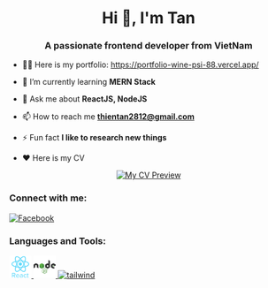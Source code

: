 <h1 align="center">Hi 👋, I'm Tan</h1>
<h3 align="center">A passionate frontend developer from VietNam</h3>

- 👨‍💻 Here is my portfolio: <a href="https://portfolio-wine-psi-88.vercel.app/" target="_blank">https://portfolio-wine-psi-88.vercel.app/</a>

- 🌱 I’m currently learning **MERN Stack**

- 💬 Ask me about **ReactJS, NodeJS**

- 📫 How to reach me **thientan2812@gmail.com**

- ⚡ Fun fact **I like to research new things**
  
- ❤️ Here is my CV

<p align="center">
  <a href="https://your-cloudinary-link.com/my-cv.pdf" target="_blank">
    <img src="https://res.cloudinary.com/thientan/image/upload/CV_image_fbt5n2.png" alt="My CV Preview" width="500"/>
  </a>
</p>

<h3 align="left">Connect with me:</h3>
<p align="left">
  <a href="https://www.facebook.com/thientan2528/" target="blank">
    <img align="center" src="https://raw.githubusercontent.com/rahuldkjain/github-profile-readme-generator/master/src/images/icons/Social/facebook.svg" alt="Facebook" height="30" width="40" />
  </a>
</p>

<h3 align="left">Languages and Tools:</h3>
<p align="left">
  <a href="https://reactjs.org/" target="_blank" rel="noreferrer">
    <img src="https://raw.githubusercontent.com/devicons/devicon/master/icons/react/react-original-wordmark.svg" alt="react" width="40" height="40"/>
  </a>
  <a href="https://nodejs.org" target="_blank" rel="noreferrer">
    <img src="https://raw.githubusercontent.com/devicons/devicon/master/icons/nodejs/nodejs-original-wordmark.svg" alt="nodejs" width="40" height="40"/>
  </a>
  <a href="https://tailwindcss.com/" target="_blank" rel="noreferrer">
    <img src="https://www.vectorlogo.zone/logos/tailwindcss/tailwindcss-icon.svg" alt="tailwind" width="40" height="40"/>
  </a>
</p>

